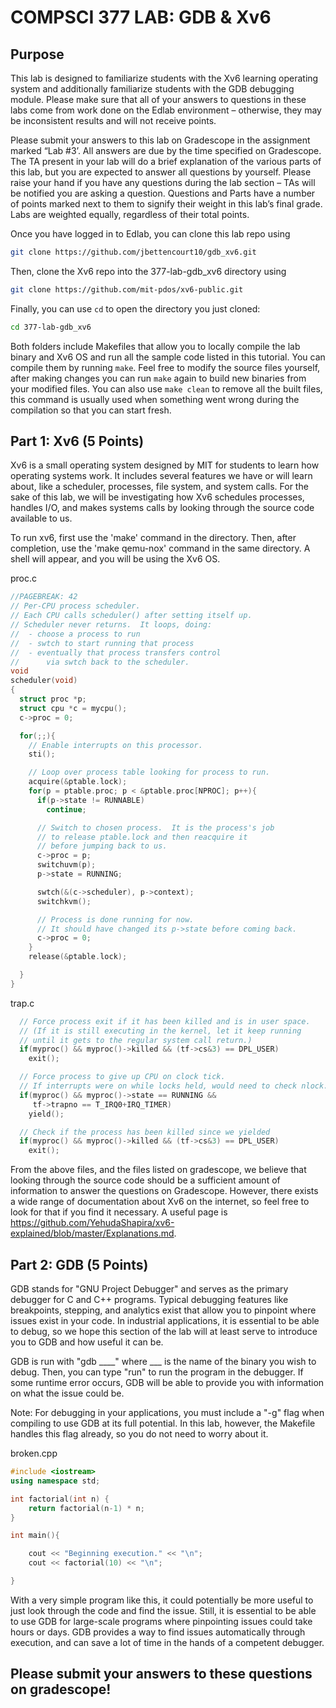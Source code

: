 # COMPSCI 377 LAB: GDB & Xv6

## Purpose

This lab is designed to familiarize students with the Xv6 learning operating system and additionally familiarize students with the GDB debugging module. Please make sure that all of your answers to questions in these labs come from work done on the Edlab environment – otherwise, they may be inconsistent results and will not receive points.

Please submit your answers to this lab on Gradescope in the assignment marked “Lab #3’. All answers are due by the time specified on Gradescope. The TA present in your lab will do a brief explanation of the various parts of this lab, but you are expected to answer all questions by yourself. Please raise your hand if you have any questions during the lab section – TAs will be notified you are asking a question. Questions and Parts have a number of points marked next to them to signify their weight in this lab’s final grade. Labs are weighted equally, regardless of their total points.

Once you have logged in to Edlab, you can clone this lab repo using

```bash
git clone https://github.com/jbettencourt10/gdb_xv6.git
```

Then, clone the Xv6 repo into the 377-lab-gdb_xv6 directory using

```bash
git clone https://github.com/mit-pdos/xv6-public.git
```

Finally, you can use `cd` to open the directory you just cloned:

```bash
cd 377-lab-gdb_xv6
```

Both folders include Makefiles that allow you to locally compile the lab binary and Xv6 OS and run all the sample code listed in this tutorial. You can compile them by running `make`. Feel free to modify the source files yourself, after making changes you can run `make` again to build new binaries from your modified files. You can also use `make clean` to remove all the built files, this command is usually used when something went wrong during the compilation so that you can start fresh.

## Part 1: Xv6 (5 Points)

Xv6 is a small operating system designed by MIT for students to learn how operating systems work. It includes several features we have or will learn about, like a scheduler, processes, file system, and system calls. For the sake of this lab, we will be investigating how Xv6 schedules processes, handles I/O, and makes systems calls by looking through the source code available to us.

To run xv6, first use the 'make' command in the directory. Then, after completion, use the 'make qemu-nox' command in the same directory. A shell will appear, and you will be using the Xv6 OS.

proc.c
```c++
//PAGEBREAK: 42
// Per-CPU process scheduler.
// Each CPU calls scheduler() after setting itself up.
// Scheduler never returns.  It loops, doing:
//  - choose a process to run
//  - swtch to start running that process
//  - eventually that process transfers control
//      via swtch back to the scheduler.
void
scheduler(void)
{
  struct proc *p;
  struct cpu *c = mycpu();
  c->proc = 0;

  for(;;){
    // Enable interrupts on this processor.
    sti();

    // Loop over process table looking for process to run.
    acquire(&ptable.lock);
    for(p = ptable.proc; p < &ptable.proc[NPROC]; p++){
      if(p->state != RUNNABLE)
        continue;

      // Switch to chosen process.  It is the process's job
      // to release ptable.lock and then reacquire it
      // before jumping back to us.
      c->proc = p;
      switchuvm(p);
      p->state = RUNNING;

      swtch(&(c->scheduler), p->context);
      switchkvm();

      // Process is done running for now.
      // It should have changed its p->state before coming back.
      c->proc = 0;
    }
    release(&ptable.lock);

  }
}
```

trap.c
```c++
  // Force process exit if it has been killed and is in user space.
  // (If it is still executing in the kernel, let it keep running
  // until it gets to the regular system call return.)
  if(myproc() && myproc()->killed && (tf->cs&3) == DPL_USER)
    exit();

  // Force process to give up CPU on clock tick.
  // If interrupts were on while locks held, would need to check nlock.
  if(myproc() && myproc()->state == RUNNING &&
     tf->trapno == T_IRQ0+IRQ_TIMER)
    yield();

  // Check if the process has been killed since we yielded
  if(myproc() && myproc()->killed && (tf->cs&3) == DPL_USER)
    exit();
```

From the above files, and the files listed on gradescope, we believe that looking through the source code should be a sufficient amount of information to answer the questions on Gradescope. However, there exists a wide range of documentation about Xv6 on the internet, so feel free to look for that if you find it necessary. A useful page is https://github.com/YehudaShapira/xv6-explained/blob/master/Explanations.md.

## Part 2: GDB (5 Points)

GDB stands for "GNU Project Debugger" and serves as the primary debugger for C and C++ programs. Typical debugging features like breakpoints, stepping, and analytics exist that allow you to pinpoint where issues exist in your code. In industrial applications, it is essential to be able to debug, so we hope this section of the lab will at least serve to introduce you to GDB and how useful it can be.

GDB is run with "gdb ____" where ___ is the name of the binary you wish to debug. Then, you can type "run" to run the program in the debugger. If some runtime error occurs, GDB will be able to provide you with information on what the issue could be.

Note: For debugging in your applications, you must include a "-g" flag when compiling to use GDB at its full potential. In this lab, however, the Makefile handles this flag already, so you do not need to worry about it.

 broken.cpp
```c++
#include <iostream>
using namespace std;

int factorial(int n) {
    return factorial(n-1) * n;
}

int main(){

    cout << "Beginning execution." << "\n";
    cout << factorial(10) << "\n";

}
```

With a very simple program like this, it could potentially be more useful to just look through the code and find the issue. Still, it is essential to be able to use GDB for large-scale programs where pinpointing issues could take hours or days. GDB provides a way to find issues automatically through execution, and can save a lot of time in the hands of a competent debugger.

## Please submit your answers to these questions on gradescope!
